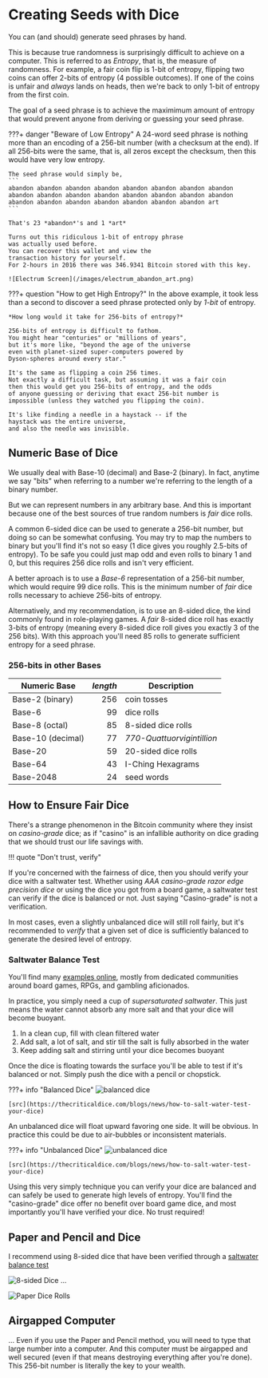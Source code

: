 # Creating Seeds with Dice

You can (and should) generate seed phrases by hand.

This is because true randomness is surprisingly difficult 
 to achieve on a computer.
This is referred to as *Entropy*,
 that is, the measure of randomness. 
 For example, a fair coin flip is 1-bit of entropy,
 flipping two coins can offer 2-bits of entropy (4 possible outcomes).
 If one of the coins is unfair and *always* lands
 on heads, then we're back to only 1-bit of entropy
 from the first coin.

The goal of a seed phrase 
 is to achieve the maximimum amount of entropy
 that would prevent anyone from deriving or guessing
 your seed phrase.

???+ danger "Beware of Low Entropy"
	A 24-word seed phrase is nothing more than an encoding
    of a 256-bit number (with a checksum at the end).
    If all 256-bits were the same, that is, all zeros except the checksum,
    then this would have very low entropy.

    The seed phrase would simply be,
    ```
    abandon abandon abandon abandon abandon abandon abandon abandon abandon abandon abandon abandon abandon abandon abandon abandon abandon abandon abandon abandon abandon abandon abandon art
    ```

    That's 23 *abandon*'s and 1 *art*

    Turns out this ridiculous 1-bit of entropy phrase
    was actually used before.
    You can recover this wallet and view the
    transaction history for yourself.
    For 2-hours in 2016 there was 346.9341 Bitcoin stored with this key.

    ![Electrum Screen](/images/electrum_abandon_art.png)

???+ question "How to get High Entropy?"
    In the above example, it took less than
    a second to discover a seed phrase protected only by *1-bit* of entropy.

    *How long would it take for 256-bits of entropy?*

	256-bits of entropy is difficult to fathom.
	You might hear "centuries" or "millions of years",
    but it's more like, "beyond the age of the universe
    even with planet-sized super-computers powered by 
    Dyson-spheres around every star."

    It's the same as flipping a coin 256 times.
    Not exactly a difficult task, but assuming it was a fair coin
    then this would get you 256-bits of entropy, and the odds
    of anyone guessing or deriving that exact 256-bit number is
    impossible (unless they watched you flipping the coin).

    It's like finding a needle in a haystack -- if the 
    haystack was the entire universe,
    and also the needle was invisible.


## Numeric Base of Dice

We usually deal with Base-10 (decimal) and Base-2 (binary).
 In fact, anytime we say "bits" when referring to a number
 we're referring to the length of a binary number.

But we can represent numbers in any arbitrary base.
 And this is important because one of the best
 sources of true random numbers is *fair* dice rolls.

A common 6-sided dice can be used to generate a 256-bit
 number, but doing so can be somewhat confusing.
 You may try to map the numbers to binary but you'll find
 it's not so easy (1 dice gives you roughly 2.5-bits of entropy).
 To be safe you could just map odd and even rolls to binary 1 and 0,
 but this requires 256 dice rolls and isn't very efficient.

A better aproach is to use a *Base-6* representation of a 256-bit
 number, which would require 99 dice rolls.
 This is the minimum number of *fair* dice rolls necessary
 to achieve 256-bits of entropy.

Alternatively, and my recommendation, is to use an 8-sided dice,
 the kind commonly found in role-playing games.
 A *fair* 8-sided dice roll has exactly 3-bits
 of entropy (meaning every 8-sided dice roll gives you exactly 3 of the 256 bits).
 With this approach 
 you'll need 85 rolls to generate sufficient
 entropy for a seed phrase.


### 256-bits in other Bases

| Numeric Base          | *length* | Description                |
| --------------------- | -------: |--------------------------- |
| Base-2 (binary)       | 256      | coin tosses                |
| Base-6                |  99      | dice rolls                 |
| Base-8 (octal)        |  85      | 8-sided dice rolls         |
| Base-10 (decimal)     |  77      | *770-Quattuorvigintillion* |
| Base-20               |  59      | 20-sided dice rolls        |
| Base-64               |  43      | I-Ching Hexagrams          |
| Base-2048             |  24      | seed words                 |

## How to Ensure Fair Dice

There's a strange phenomenon in the Bitcoin
 community where they insist on 
 *casino-grade* dice;
 as if "casino" is an
 infallible authority
 on dice grading that we should trust
 our life savings with.

!!! quote "Don't trust, verify"

If you're concerned
 with the fairness of dice, then 
 you should verify your dice with a 
 saltwater test.
Whether using *AAA casino-grade razor edge 
 precision dice* or using the dice you got
 from a board game, a saltwater test can verify
 if the dice is balanced or not. Just saying
 "Casino-grade" is not a verification.

In most cases, even a slightly unbalanced dice
 will still roll fairly, but it's recommended 
 to *verify* that a given set of dice is 
 sufficiently balanced to generate the 
 desired level of entropy.


### Saltwater Balance Test

You'll find many 
 [examples online](https://thecriticaldice.com/blogs/news/how-to-salt-water-test-your-dice), 
 mostly from
 dedicated communities around board games, RPGs,
 and gambling aficionados.

In practice, you simply need a cup of
 *supersaturated saltwater*. This just means
 the water cannot absorb any more salt and
 that your dice will become buoyant. 

1. In a clean cup, fill with clean filtered
 water
1. Add salt, a lot of salt, and stir till 
 the salt is fully absorbed in the water
1. Keep adding salt and stirring until
 your dice becomes buoyant

Once the dice is floating towards the surface
 you'll be able to test if it's
 balanced or not. Simply push the dice
 with a pencil or chopstick.

???+ info "Balanced Dice"
    ![balanced dice](/images/d20_balanced_saltwater.gif)

    [src](https://thecriticaldice.com/blogs/news/how-to-salt-water-test-your-dice)

An unbalanced dice will float upward favoring
 one side. It will be obvious. In practice
 this could be due to air-bubbles or
 inconsistent materials.

???+ info "Unbalanced Dice"
    ![unbalanced dice](/images/d20_unbalanced_saltwater.gif)

    [src](https://thecriticaldice.com/blogs/news/how-to-salt-water-test-your-dice)

Using this very simply technique you can
 verify your dice are balanced and can 
 safely be used to generate high levels
 of entropy. You'll find the "casino-grade" 
 dice offer no benefit over board game dice,
 and most importantly you'll have verified
 your dice. No trust required!

## Paper and Pencil and Dice

I recommend using 8-sided dice that have been verified through a 
 [saltwater balance test](#saltwater-balance-test)

![8-sided Dice](/images/d8_dice.jpg)
...

![Paper Dice Rolls](/images/paper_dice_rolls.jpg)

## Airgapped Computer

...
Even if you use the Paper and Pencil method,
 you will need to type that large number into a computer.
 And this computer must be airgapped and well secured 
 (even if that means destroying everything after you're done).
 This 256-bit number is literally the key to your wealth.





